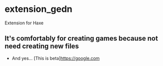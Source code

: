 # extension_gedn
Extension for Haxe

## It's comfortably for creating games because not need creating new files
- And yes... [This is beta]https://google.com
